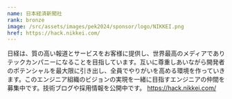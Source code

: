 ```yaml
---
name: 日本経済新聞社
rank: bronze
image: /src/assets/images/pek2024/sponsor/logo/NIKKEI.png
href: https://hack.nikkei.com/
---
```

日経は、質の高い報道とサービスをお客様に提供し、世界最高のメディアでありテックカンパニーになることを目指しています。互いに尊重しあいながら開発者のポテンシャルを最大限に引き出し、全員でやりがいを高める環境を作っていきます。このエンジニア組織のビジョンの実現を一緒に目指すエンジニアの仲間を募集中です。技術ブログや採用情報を公開中です。
https://hack.nikkei.com/

